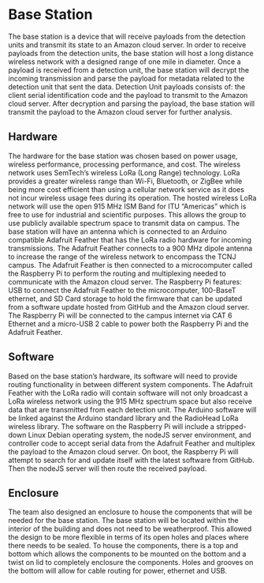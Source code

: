 # Base Station

The base station is a device that will receive payloads from the detection units and transmit its state to an Amazon cloud server. In order to receive payloads from the detection units, the base station will host a long distance wireless network with a designed range of one mile in diameter. Once a payload is received from a detection unit, the base station will decrypt the incoming transmission and parse the payload for metadata related to the detection unit that sent the data. Detection Unit payloads consists of: the client serial identification code and the payload to transmit to the Amazon cloud server. After decryption and parsing the payload, the base station will transmit the payload to the Amazon cloud server for further analysis. 

## Hardware

The hardware for the base station was chosen based on power usage, wireless performance, processing performance, and cost. The wireless network uses SemTech’s wireless LoRa (Long Range) technology. LoRa provides a greater wireless range than Wi-Fi, Bluetooth, or ZigBee while being more cost efficient than using a cellular network service as it does not incur wireless usage fees during its operation. The hosted wireless LoRa network will use the open 915 MHz ISM Band for ITU “Americas” which is free to use for industrial and scientific purposes. This allows the group to use publicly available spectrum space to transmit data on campus. The base station will have an antenna which is connected to an Arduino compatible Adafruit Feather that has the LoRa radio hardware for incoming transmissions. The Adafruit Feather connects to a 900 MHz dipole antenna to increase the range of the wireless network to encompass the TCNJ campus. The Adafruit Feather is then connected to a microcomputer called the Raspberry Pi to perform the routing and multiplexing needed to communicate with the Amazon cloud server. The Raspberry Pi features: USB to connect the Adafruit Feather to the microcomputer, 100-BaseT ethernet, and SD Card storage to hold the firmware that can be updated from a software update hosted from GitHub and the Amazon cloud server. The Raspberry Pi will be connected to the campus internet via CAT 6 Ethernet and a micro-USB 2 cable to power both the Raspberry Pi and the Adafruit Feather.

## Software

Based on the base station’s hardware, its software will need to provide routing functionality in between different system components. The Adafruit Feather with the LoRa radio will contain software will not only broadcast a LoRa wireless network using the 915 MHz spectrum space but also receive data that are transmitted from each detection unit. The Arduino software will be linked against the Arduino standard library and the RadioHead LoRa wireless library. The software on the Raspberry Pi will include a stripped-down Linux Debian operating system, the nodeJS server environment, and controller code to accept serial data from the Adafruit Feather and multiplex the payload to the Amazon cloud server. On boot, the Raspberry Pi will attempt to search for and update itself with the latest software from GitHub. Then the nodeJS server will then route the received payload.

## Enclosure

The team also designed an enclosure to house the components that will be needed for the base station. The base station will be located within the interior of the building and does not need to be weatherproof. This allowed the design to be more flexible in terms of its open holes and places where there needs to be sealed. To house the components, there is a top and bottom which allows the components to be mounted on the bottom and a twist on lid to completely enclosure the components. Holes and grooves on the bottom will allow for cable routing for power, ethernet and USB.
